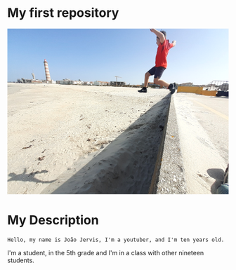 # My first repository

![](salto_radical_foto.png)

# My Description
    Hello, my name is João Jervis, I'm a youtuber, and I'm ten years old.
  
  

I'm a student, in the 5th grade and I'm in a class with other nineteen students.
